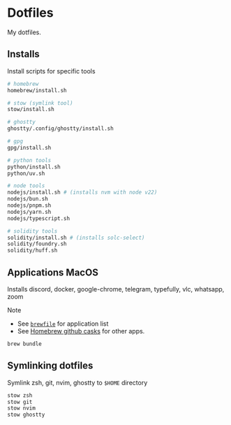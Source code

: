 # Dotfiles

My dotfiles.

## Installs

Install scripts for specific tools

```sh
# homebrew
homebrew/install.sh

# stow (symlink tool)
stow/install.sh

# ghostty
ghostty/.config/ghostty/install.sh

# gpg
gpg/install.sh

# python tools
python/install.sh
python/uv.sh

# node tools
nodejs/install.sh # (installs nvm with node v22)
nodejs/bun.sh
nodejs/pnpm.sh
nodejs/yarn.sh
nodejs/typescript.sh

# solidity tools
solidity/install.sh # (installs solc-select)
solidity/foundry.sh
solidity/huff.sh
```

## Applications MacOS

Installs discord, docker, google-chrome, telegram, typefully, vlc, whatsapp, zoom

>[!NOTE]
>
> - See [`brewfile`](./brewfile) for application list
> - See [Homebrew github casks](https://github.com/Homebrew/homebrew-cask) for other apps.

```sh
brew bundle
```

## Symlinking dotfiles

Symlink zsh, git, nvim, ghostty to `$HOME` directory

```sh
stow zsh
stow git
stow nvim
stow ghostty
```
